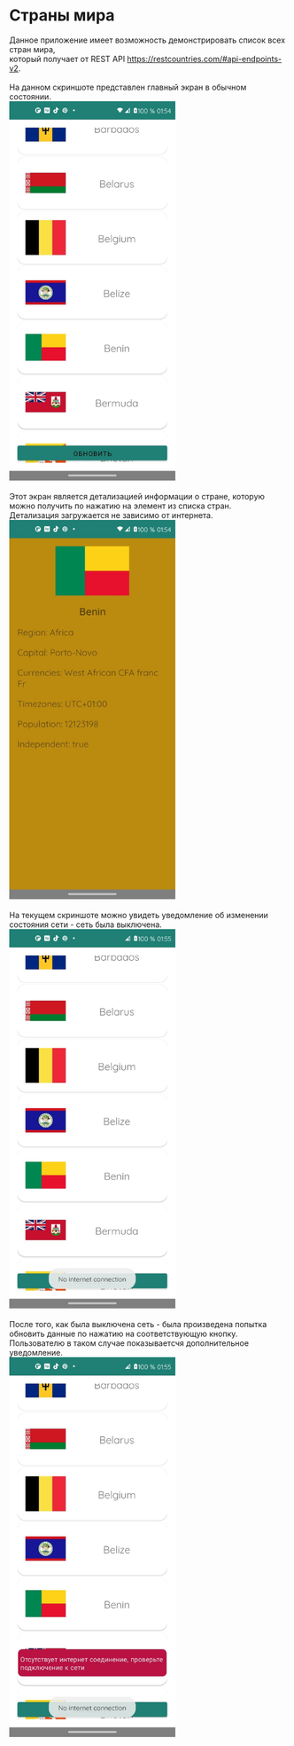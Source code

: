 # Страны мира

Данное приложение имеет возможность демонстрировать список всех стран мира,<br>который получает от
REST
API <a href="https://restcountries.com/#api-endpoints-v2" >https://restcountries.com/#api-endpoints-v2</a>.<br><br>
На данном скриншоте представлен главный экран в обычном
состоянии.<br><img src="https://github.com/agaperra/country_view/blob/2_details_content/images/1.jpg" width="300" /><br><br>
Этот экран является детализацией информации о стране, которую можно получить по нажатию на элемент
из списка стран.<br>Детализация загружается не зависимо от интернета.<br>
<img src="https://github.com/agaperra/country_view/blob/2_details_content/images/2.jpg" width="300" /><br><br>
На текущем скриншоте можно увидеть уведомление об изменении состояния сети - сеть была
выключена.<br>
<img src="https://github.com/agaperra/country_view/blob/2_details_content/images/3.jpg" width="300" /><br><br>
После того, как была выключена сеть - была произведена попытка обновить данные по нажатию на соответствующую кнопку.<br> 
Пользователю в таком случае показываетсчя дополнительное уведомление.<br>
<img src="https://github.com/agaperra/country_view/blob/2_details_content/images/4.jpg" width="300" />